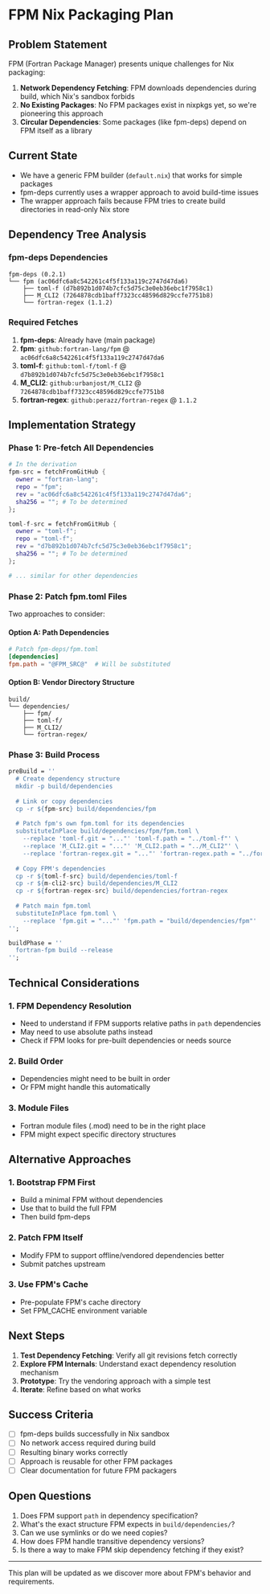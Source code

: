 # FPM Nix Packaging Plan

## Problem Statement

FPM (Fortran Package Manager) presents unique challenges for Nix packaging:

1. **Network Dependency Fetching**: FPM downloads dependencies during build, which Nix's sandbox forbids
2. **No Existing Packages**: No FPM packages exist in nixpkgs yet, so we're pioneering this approach
3. **Circular Dependencies**: Some packages (like fpm-deps) depend on FPM itself as a library

## Current State

- We have a generic FPM builder (`default.nix`) that works for simple packages
- fpm-deps currently uses a wrapper approach to avoid build-time issues
- The wrapper approach fails because FPM tries to create build directories in read-only Nix store

## Dependency Tree Analysis

### fpm-deps Dependencies
```
fpm-deps (0.2.1)
└── fpm (ac06dfc6a8c542261c4f5f133a119c2747d47da6)
    ├── toml-f (d7b892b1d074b7cfc5d75c3e0eb36ebc1f7958c1)
    ├── M_CLI2 (7264878cdb1baff7323cc48596d829ccfe7751b8)
    └── fortran-regex (1.1.2)
```

### Required Fetches
1. **fpm-deps**: Already have (main package)
2. **fpm**: `github:fortran-lang/fpm` @ `ac06dfc6a8c542261c4f5f133a119c2747d47da6`
3. **toml-f**: `github:toml-f/toml-f` @ `d7b892b1d074b7cfc5d75c3e0eb36ebc1f7958c1`
4. **M_CLI2**: `github:urbanjost/M_CLI2` @ `7264878cdb1baff7323cc48596d829ccfe7751b8`
5. **fortran-regex**: `github:perazz/fortran-regex` @ `1.1.2`

## Implementation Strategy

### Phase 1: Pre-fetch All Dependencies

```nix
# In the derivation
fpm-src = fetchFromGitHub {
  owner = "fortran-lang";
  repo = "fpm";
  rev = "ac06dfc6a8c542261c4f5f133a119c2747d47da6";
  sha256 = ""; # To be determined
};

toml-f-src = fetchFromGitHub {
  owner = "toml-f";
  repo = "toml-f";
  rev = "d7b892b1d074b7cfc5d75c3e0eb36ebc1f7958c1";
  sha256 = ""; # To be determined
};

# ... similar for other dependencies
```

### Phase 2: Patch fpm.toml Files

Two approaches to consider:

#### Option A: Path Dependencies
```toml
# Patch fpm-deps/fpm.toml
[dependencies]
fpm.path = "@FPM_SRC@"  # Will be substituted
```

#### Option B: Vendor Directory Structure
```
build/
└── dependencies/
    ├── fpm/
    ├── toml-f/
    ├── M_CLI2/
    └── fortran-regex/
```

### Phase 3: Build Process

```nix
preBuild = ''
  # Create dependency structure
  mkdir -p build/dependencies
  
  # Link or copy dependencies
  cp -r ${fpm-src} build/dependencies/fpm
  
  # Patch fpm's own fpm.toml for its dependencies
  substituteInPlace build/dependencies/fpm/fpm.toml \
    --replace 'toml-f.git = "..."' 'toml-f.path = "../toml-f"' \
    --replace 'M_CLI2.git = "..."' 'M_CLI2.path = "../M_CLI2"' \
    --replace 'fortran-regex.git = "..."' 'fortran-regex.path = "../fortran-regex"'
  
  # Copy FPM's dependencies
  cp -r ${toml-f-src} build/dependencies/toml-f
  cp -r ${m-cli2-src} build/dependencies/M_CLI2
  cp -r ${fortran-regex-src} build/dependencies/fortran-regex
  
  # Patch main fpm.toml
  substituteInPlace fpm.toml \
    --replace 'fpm.git = "..."' 'fpm.path = "build/dependencies/fpm"'
'';

buildPhase = ''
  fortran-fpm build --release
'';
```

## Technical Considerations

### 1. FPM Dependency Resolution
- Need to understand if FPM supports relative paths in `path` dependencies
- May need to use absolute paths instead
- Check if FPM looks for pre-built dependencies or needs source

### 2. Build Order
- Dependencies might need to be built in order
- Or FPM might handle this automatically

### 3. Module Files
- Fortran module files (.mod) need to be in the right place
- FPM might expect specific directory structures

## Alternative Approaches

### 1. Bootstrap FPM First
- Build a minimal FPM without dependencies
- Use that to build the full FPM
- Then build fpm-deps

### 2. Patch FPM Itself
- Modify FPM to support offline/vendored dependencies better
- Submit patches upstream

### 3. Use FPM's Cache
- Pre-populate FPM's cache directory
- Set FPM_CACHE environment variable

## Next Steps

1. **Test Dependency Fetching**: Verify all git revisions fetch correctly
2. **Explore FPM Internals**: Understand exact dependency resolution mechanism
3. **Prototype**: Try the vendoring approach with a simple test
4. **Iterate**: Refine based on what works

## Success Criteria

- [ ] fpm-deps builds successfully in Nix sandbox
- [ ] No network access required during build
- [ ] Resulting binary works correctly
- [ ] Approach is reusable for other FPM packages
- [ ] Clear documentation for future FPM packagers

## Open Questions

1. Does FPM support `path` in dependency specification?
2. What's the exact structure FPM expects in `build/dependencies/`?
3. Can we use symlinks or do we need copies?
4. How does FPM handle transitive dependency versions?
5. Is there a way to make FPM skip dependency fetching if they exist?

---

This plan will be updated as we discover more about FPM's behavior and requirements.